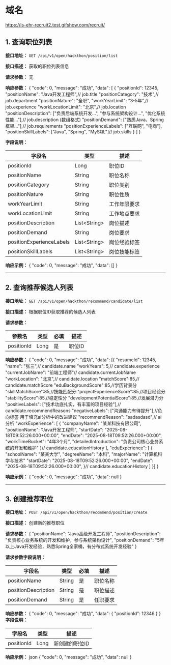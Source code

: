 # 域名
https://is-ehr-recruit2.test.gifshow.com/recruit/
## 1. 查询职位列表

**接口地址：** `GET /api/v1/open/hackthon/position/list`

**接口描述：** 获取的职位列表信息

**请求参数：** 无

**响应参数：**
{
  "code": 0,
  "message": "成功",
  "data": [
    {
      "positionId": 12345,
      "positionName": "Java开发工程师",// job.title
      "positionCategory": "技术",// job.department
      "positionNature": "全职",
      "workYearLimit": "3-5年",// job.experience
      "workLocationLimit": "北京",// job.location
      "positionDescription": ["负责后端系统开发...", "参与系统架构设计...", "优化系统性能..."],//  job.description (数组格式)
      "positionDemand": ["熟悉Java、Spring框架..."],// job.requirements
      "positionExperienceLabels": ["互联网", "电商"],
      "positionSkillLabels": ["Java", "Spring", "MySQL"]// job.skills
    }
  ]
}

**字段说明：**

| 字段名                   | 类型               | 描述         |
| ------------------------ | ------------------ | ------------ |
| positionId               | Long               | 职位ID       |
| positionName             | String             | 职位名称     |
| positionCategory         | String             | 职位类别     |
| positionNature           | String             | 职位性质     |
| workYearLimit            | String             | 工作年限要求 |
| workLocationLimit        | String             | 工作地点要求 |
| positionDescription      | List&lt;String&gt; | 岗位描述     |
| positionDemand           | String             | 岗位要求     |
| positionExperienceLabels | List&lt;String&gt; | 岗位经验标签 |
| positionSkillLabels      | List&lt;String&gt; | 岗位技能标签 |

**响应示例：**
{
  "code": 0,
  "message": "成功", 
  "data": []
}

---

## 2. 查询推荐候选人列表

**接口地址：** `GET /api/v1/open/hackthon/recommend/candidate/list`

**接口描述：** 根据职位ID获取推荐的候选人列表

**请求参数：**

| 参数名     | 类型 | 必填 | 描述   |
| ---------- | ---- | ---- | ------ |
| positionId | Long | 是   | 职位ID |

**响应参数：**
{
  "code": 0,
  "message": "成功",
  "data": [{
"resumeId": 12345,
"name": "张三",// candidate.name
"workYears": 5,// candidate.experience
"currentJobName": "前端工程师"// candidate.currentJobName
"workLocation": "北京",// candidate.location
"matchScore":85,// candidate.matchScore
"eduBackgroundScore":85,//学历背景分
"skillMatchScore":85,//技能匹配分
"projectExperienceScore":85,//项目经验分
"stabilityScore":85,//稳定性分
"developmentPotentialScore":85,//发展潜力分
"positiveLabels": ["技术功底扎实，有丰富的项目经验"],// candidate.recommendReasons
"negativeLabels": ["沟通能力有待提升"],//负向标签 用于填充ai分析中的改进建议
"recommendReason": "sadasdasd",// ai分析
"workExperience": [
{
"companyName": "某某科技有限公司",
"positionName": "Java开发工程师",
"startDate": "2025-08-18T09:52:26.000+00:00",
"endDate": "2025-08-18T09:52:26.000+00:00",
"workTimeBucket": "4年3个月",
"detailedIntroduction": "负责公司核心业务系统的开发和维护"
}// candidate.educationHistory
],
"eduExperience": [
{
"schoolName": "某某大学",
"degreeName": "本科",
"majorName": "计算机科学与技术"
"startDate": "2025-08-18T09:52:26.000+00:00",
"endDate": "2025-08-18T09:52:26.000+00:00",
}// candidate.educationHistory
]
}]
}


**响应示例：**
{
  "code": 0,
  "message": "成功",
  "data": null
}

---


## 3. 创建推荐职位

**接口地址：** `POST /api/v1/open/hackthon/recommend/position/create`

**接口描述：** 创建新的推荐职位

**请求参数：**
{
  "positionName": "Java高级开发工程师",
  "positionDescription": "负责核心业务系统的开发和维护，参与系统架构设计",
  "positionDemand": "5年以上Java开发经验，熟悉Spring全家桶，有分布式系统开发经验"
}

**请求参数字段说明：**

| 字段名              | 类型   | 必填 | 描述     |
| ------------------- | ------ | ---- | -------- |
| positionName        | String | 是   | 职位名称 |
| positionDescription | String | 是   | 职位描述 |
| positionDemand      | String | 是   | 任职要求 |

**响应参数：**
{
  "code": 0,
  "message": "成功",
  "data": {
    "positionId": 12346
  }
}
**字段说明：**

| 字段名     | 类型 | 描述           |
| ---------- | ---- | -------------- |
| positionId | Long | 新创建的职位ID |

**响应示例：**
json
{
  "code": 0,
  "message": "成功",
  "data": null
}